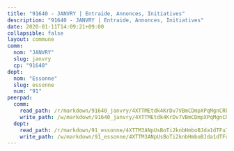```yaml
---
title: "91640 - JANVRY | Entraide, Annonces, Initiatives"
description: "91640 - JANVRY | Entraide, Annonces, Initiatives"
date: 2020-01-11T14:09:21+09:00
collapsible: false
layout: commune
comm:
  nom: "JANVRY"
  slug: janvry
  cp: "91640"
dept:
  nom: "Essonne"
  slug: essonne
  num: "91"
peerpad:
  comm:
    read_path: /r/markdown/91640_janvry/4XTTMEtdk4KrDv7VBmCDmpXPqMgnCRkGAPQyiKkB2EwNgWjSu
    write_path: /w/markdown/91640_janvry/4XTTMEtdk4KrDv7VBmCDmpXPqMgnCRkGAPQyiKkB2EwNgWjSu-K3TgUSfmZAYgXUWGP6NWN5Tvnkd7h9PHPmYkJvcqvyTmbTLEeezFqtofWUTxGo4qQiZmq1DFGVSUzwSpxVPsSb97CedEyCBsbRw4tkQAx9XpdYvMHQuCvPfHY5cgEQsWkDPvExeh
  dept:
    read_path: /r/markdown/91_essonne/4XTTM3ANpUsBoTi2knbHmboBJda1dTFu7ky8ZK9dB2RyMMfWF
    write_path: /w/markdown/91_essonne/4XTTM3ANpUsBoTi2knbHmboBJda1dTFu7ky8ZK9dB2RyMMfWF-K3TgUyWqeJSocSvH4aaj1ao8GVHVL7XNdUYQ4QUUeH9BAdnr24zoBJ2C3FCPvjfnNG6dyrzadtyfizxGKpMjZFU9wDjSpA4g6VtDcxL8iEmbLsyV9TFoF7XzgcRopbNZHgpYvcW3
---
```


